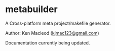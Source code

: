 metabuilder
===========

A Cross-platform meta project/makefile generator.

Author: Ken Macleod (kjmac123@gmail.com)

Documentation currently being updated.
